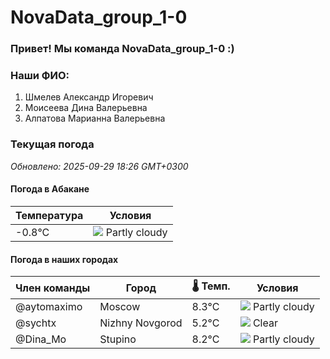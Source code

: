 # NovaData_group_1-0
### Привет! Мы команда NovaData_group_1-0 :)

### Наши ФИО:
1. Шмелев Александр Игоревич
2. Моисеева Дина Валерьевна
3. Алпатова Марианна Валерьевна

### Текущая погода
<!-- WEATHER:START -->
_Обновлено: 2025-09-29 18:26 GMT+0300_

#### Погода в Абакане

| Температура | Условия |
|-------------|----------|
| -0.8°C     | ![](https://cdn.weatherapi.com/weather/64x64/night/116.png) Partly cloudy |

#### Погода в наших городах

| Член команды  | Город               | 🌡️ Темп.  | Условия          |
|---------------|---------------------|-----------|--------------------|
| @aytomaximo    | Moscow              |    8.3°C | ![](https://cdn.weatherapi.com/weather/64x64/night/116.png) Partly cloudy |
| @sychtx        | Nizhny Novgorod     |    5.2°C | ![](https://cdn.weatherapi.com/weather/64x64/night/113.png) Clear        |
| @Dina_Mo       | Stupino             |    8.2°C | ![](https://cdn.weatherapi.com/weather/64x64/night/116.png) Partly cloudy |

<!-- WEATHER:END -->
